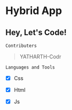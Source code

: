 # Hybrid App
## Hey, Let's Code!

`Contributers`
>YATHARTH-Codr

`Languages and Tools`
- [x] Css
- [x] Html
- [x] Js



